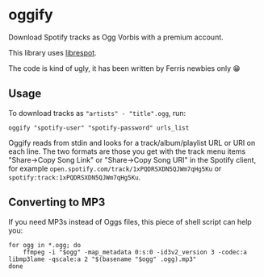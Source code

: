# oggify

Download Spotify tracks as Ogg Vorbis with a premium account.

This library uses [librespot](https://github.com/librespot-org/librespot).

The code is kind of ugly, it has been written by Ferris newbies only 😁

## Usage

To download tracks as `"artists" - "title".ogg`, run:

```
oggify "spotify-user" "spotify-password" urls_list
```

Oggify reads from stdin and looks for a track/album/playlist URL or URI on each line. The two formats are those you get with the track menu items "Share->Copy Song Link" or "Share->Copy Song URI" in the Spotify client, for example `open.spotify.com/track/1xPQDRSXDN5QJWm7qHg5Ku` or `spotify:track:1xPQDRSXDN5QJWm7qHg5Ku`.

## Converting to MP3

If you need MP3s instead of Oggs files, this piece of shell script can help you:

```
for ogg in *.ogg; do
	ffmpeg -i "$ogg" -map_metadata 0:s:0 -id3v2_version 3 -codec:a libmp3lame -qscale:a 2 "$(basename "$ogg" .ogg).mp3"
done
```
